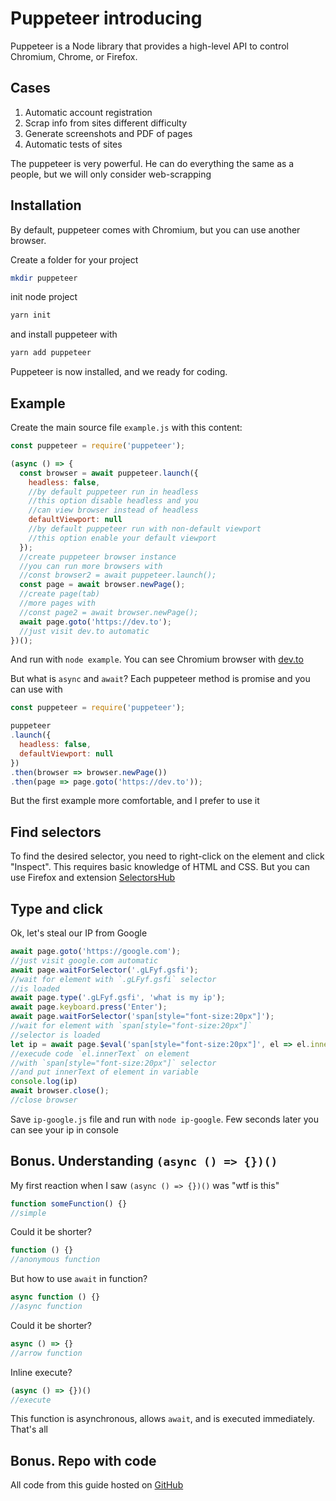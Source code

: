 # Puppeteer introducing
Puppeteer is a Node library that provides a high-level API to control Chromium, Chrome, or Firefox.

## Cases
1. Automatic account registration
1. Scrap info from sites different difficulty
1. Generate screenshots and PDF of pages
1. Automatic tests of sites

The puppeteer is very powerful. He can do everything the same as a people, but we will only consider web-scrapping

## Installation
By default, puppeteer comes with Chromium, but you can use another browser.

Create a folder for your project
```bash
mkdir puppeteer
```
init node project
```bash
yarn init
```
and install puppeteer with
```bash
yarn add puppeteer
```
Puppeteer is now installed, and we ready for coding.

## Example
Create the main source file `example.js` with this content:
```js
const puppeteer = require('puppeteer');

(async () => {
  const browser = await puppeteer.launch({
    headless: false,
    //by default puppeteer run in headless
    //this option disable headless and you
    //can view browser instead of headless
    defaultViewport: null
    //by default puppeteer run with non-default viewport
    //this option enable your default viewport
  });
  //create puppeteer browser instance
  //you can run more browsers with
  //const browser2 = await puppeteer.launch();
  const page = await browser.newPage();
  //create page(tab)
  //more pages with
  //const page2 = await browser.newPage();
  await page.goto('https://dev.to');
  //just visit dev.to automatic
})();
```

And run with `node example`. You can see Chromium browser with [dev.to](https://dev.to)

But what is `async` and `await`? Each puppeteer method is promise and you can use with

```js
const puppeteer = require('puppeteer');

puppeteer
.launch({
  headless: false,
  defaultViewport: null
})
.then(browser => browser.newPage())
.then(page => page.goto('https://dev.to'));
```

But the first example more comfortable, and I prefer to use it

## Find selectors
To find the desired selector, you need to right-click on the element and click "Inspect". This requires basic knowledge of HTML and CSS. But you can use Firefox and extension [SelectorsHub](https://selectorshub.com/)


## Type and click
Ok, let's steal our IP from Google
```js
await page.goto('https://google.com');
//just visit google.com automatic
await page.waitForSelector('.gLFyf.gsfi');
//wait for element with `.gLFyf.gsfi` selector
//is loaded
await page.type('.gLFyf.gsfi', 'what is my ip');
await page.keyboard.press('Enter');
await page.waitForSelector('span[style="font-size:20px"]');
//wait for element with `span[style="font-size:20px"]`
//selector is loaded
let ip = await page.$eval('span[style="font-size:20px"]', el => el.innerText)
//execude code `el.innerText` on element
//with `span[style="font-size:20px"]` selector
//and put innerText of element in variable
console.log(ip)
await browser.close();
//close browser
```

Save `ip-google.js` file and run with `node ip-google`. Few seconds later you can see your ip in console

## Bonus. Understanding `(async () => {})()`
My first reaction when I saw `(async () => {})()` was "wtf is this"

```js
function someFunction() {}
//simple
```

Could it be shorter?

```js
function () {}
//anonymous function
```

But how to use `await` in function?

```js
async function () {}
//async function
```

Could it be shorter?

```js
async () => {}
//arrow function
```

Inline execute?

```js
(async () => {})()
//execute
```

This function is asynchronous, allows `await`, and is executed immediately. That's all

## Bonus. Repo with code

All code from this guide hosted on [GitHub](https://github.com/laontme/devto/tree/main/puppeteer-introducing)
